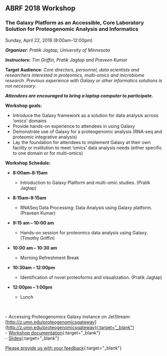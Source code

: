 ## **ABRF 2018 Workshop**

### **The Galaxy Platform as an Accessible, Core Laboratory Solution for Proteogenomic Analysis and Informatics**
Sunday, April 22, 2018 (8:00am-12:00pm) 
<br>

_**Organizer**: Pratik Jagtap, University of Minnesota_

_**Instructors:**  Tim Griffin, Pratik Jagtap and Praveen Kumar_

**Target Audience**: _Core directors, personnel, data scientists and researchers interested in proteomics, multi-omics and microbiome research. Previous experience with Galaxy or other informatics solutions is not necessary_.


**_Attendees are encouraged to bring a laptop computer to participate._**
<br>

**Workshop goals:**

- Introduce the Galaxy framework as a solution for data analysis across ‘omics’ domains
- Provide hands-on experience to attendees in using Galaxy
- Demonstrate use of Galaxy for a proteogenomic analysis (RNA-seq and proteomic integrative analysis)
- Lay the foundation for attendees to implement Galaxy at their own facility or institution to meet ‘omics’ data analysis needs (either specific to one domain or for multi-omics)

**Workshop Schedule:**

- **8:00am-8:15am**
    - Introduction to Galaxy Platform and multi-omic studies. (Pratik Jagtap)
    
- **8:15am-9:15am**
    - RNASeq Data Processing: Data Analysis using Galaxy platform. (Praveen Kumar)
    
- **9:15 am – 10:00 am**
    - Hands-on session for proteomics data analysis using Galaxy. (Timothy Griffin)
    
- **10:00 am – 10:30 am** 
    - Morning Refreshment Break
    
- **10:30am – 12:00pm**
    - Identification of novel proteoforms and visualization. (Pratik Jagtap)
    
- **12:00pm – 1:00pm**
    - Lunch

<br>

\- Accessing Proteogenomics Galaxy instance on JetStream: [http://z.umn.edu/proteogenomicsgateway](http://z.umn.edu/proteogenomicsgateway){:target="_blank"}
<br>
\- [Workshop documentation](){:target="_blank"}
<br>
\- [Slides](){:target="_blank"}


[Please provide us with your feedback](){:target="_blank"}



